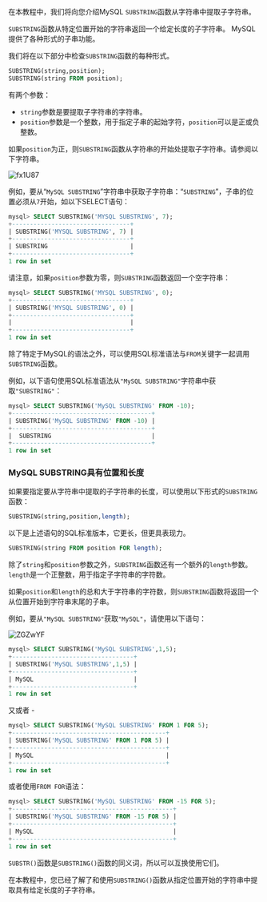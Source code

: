 在本教程中，我们将向您介绍MySQL `SUBSTRING`函数从字符串中提取子字符串。

`SUBSTRING`函数从特定位置开始的字符串返回一个给定长度的子字符串。 MySQL提供了各种形式的子串功能。

我们将在以下部分中检查`SUBSTRING`函数的每种形式。

```sql
SUBSTRING(string,position);
SUBSTRING(string FROM position);
```

有两个参数：

* `string`参数是要提取子字符串的字符串。
* `position`参数是一个整数，用于指定子串的起始字符，`position`可以是正或负整数。

如果`position`为正，则`SUBSTRING`函数从字符串的开始处提取子字符串。请参阅以下字符串。

![fx1U87](https://oss.images.shujudaka.com/uPic/fx1U87.jpg)

例如，要从“`MySQL SUBSTRING`”字符串中获取子字符串：“`SUBSTRING`”，子串的位置必须从`7`开始，如以下SELECT语句：

```sql
mysql> SELECT SUBSTRING('MYSQL SUBSTRING', 7);
+---------------------------------+
| SUBSTRING('MYSQL SUBSTRING', 7) |
+---------------------------------+
| SUBSTRING                       |
+---------------------------------+
1 row in set
```

请注意，如果`position`参数为零，则`SUBSTRING`函数返回一个空字符串：

```sql
mysql> SELECT SUBSTRING('MYSQL SUBSTRING', 0);
+---------------------------------+
| SUBSTRING('MYSQL SUBSTRING', 0) |
+---------------------------------+
|                                 |
+---------------------------------+
1 row in set
```

除了特定于MySQL的语法之外，可以使用SQL标准语法与`FROM`关键字一起调用`SUBSTRING`函数。

例如，以下语句使用SQL标准语法从`"MySQL SUBSTRING"`字符串中获取`"SUBSTRING"`：

```sql
mysql> SELECT SUBSTRING('MySQL SUBSTRING' FROM -10);
+---------------------------------------+
| SUBSTRING('MySQL SUBSTRING' FROM -10) |
+---------------------------------------+
|  SUBSTRING                            |
+---------------------------------------+
1 row in set
```

### MySQL SUBSTRING具有位置和长度

如果要指定要从字符串中提取的子字符串的长度，可以使用以下形式的`SUBSTRING`函数：

```sql
SUBSTRING(string,position,length);
```

以下是上述语句的SQL标准版本，它更长，但更具表现力。

```sql
SUBSTRING(string FROM position FOR length);
```

除了`string`和`position`参数之外，`SUBSTRING`函数还有一个额外的`length`参数。`length`是一个正整数，用于指定子字符串的字符数。

如果`position`和`length`的总和大于字符串的字符数，则`SUBSTRING`函数将返回一个从位置开始到字符串末尾的子串。

例如，要从`"MySQL SUBSTRING"`获取`"MySQL"`，请使用以下语句：

![ZGZwYF](https://oss.images.shujudaka.com/uPic/ZGZwYF.jpg)

```sql
mysql> SELECT SUBSTRING('MySQL SUBSTRING',1,5);
+----------------------------------+
| SUBSTRING('MySQL SUBSTRING',1,5) |
+----------------------------------+
| MySQL                            |
+----------------------------------+
1 row in set
```

又或者 - 

```sql
mysql> SELECT SUBSTRING('MySQL SUBSTRING' FROM 1 FOR 5);
+-------------------------------------------+
| SUBSTRING('MySQL SUBSTRING' FROM 1 FOR 5) |
+-------------------------------------------+
| MySQL                                     |
+-------------------------------------------+
1 row in set
```

或者使用`FROM FOR`语法：

```sql
mysql> SELECT SUBSTRING('MySQL SUBSTRING' FROM -15 FOR 5);
+---------------------------------------------+
| SUBSTRING('MySQL SUBSTRING' FROM -15 FOR 5) |
+---------------------------------------------+
| MySQL                                       |
+---------------------------------------------+
1 row in set
```

`SUBSTR()`函数是`SUBSTRING()`函数的同义词，所以可以互换使用它们。

在本教程中，您已经了解了和使用`SUBSTRING()`函数从指定位置开始的字符串中提取具有给定长度的子字符串。